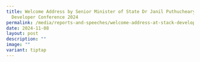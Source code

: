 ```yaml
---
title: Welcome Address by Senior Minister of State Dr Janil Puthucheary at STACK
  Developer Conference 2024
permalink: /media/reports-and-speeches/welcome-address-at-stack-developer-conference-2024/
date: 2024-11-08
layout: post
description: ""
image: ""
variant: tiptap
---
```

<p></p>